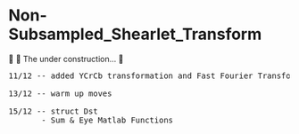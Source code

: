 # Non-Subsampled_Shearlet_Transform

:runner: :dash:   The under construction... :hammer:
<pre>
11/12 -- added YCrCb transformation and Fast Fourier Transform

13/12 -- warm up moves

15/12 -- struct Dst
       - Sum & Eye Matlab Functions
</pre>

